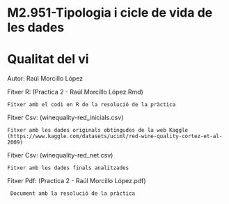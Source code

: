 # M2.951-Tipologia i cicle de vida de les dades

# Qualitat del vi

Autor: Raúl Morcillo López

Fitxer R: (Practica 2 - Raúl Morcillo López.Rmd)

    Fitxer amb el codi en R de la resolució de la pràctica
    
Fitxer Csv: (winequality-red_inicials.csv)

    Fitxer amb les dades originals obtingudes de la web Kaggle (https://www.kaggle.com/datasets/uciml/red-wine-quality-cortez-et-al-2009)
    
Fitxer Csv: (winequality-red_net.csv)
    
    Fitxer amb les dades finals analitzades
      
Fitxer Pdf: (Practica 2 - Raúl Morcillo López.pdf)

     Document amb la resolució de la pràctica
